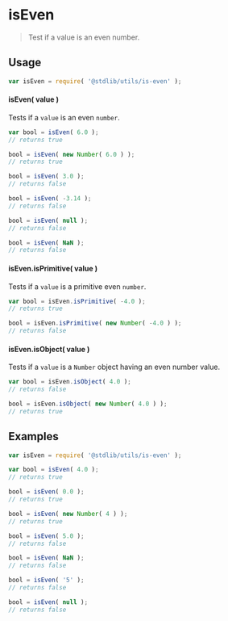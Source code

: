 # isEven

> Test if a value is an even number.

<section class="usage">

## Usage

``` javascript
var isEven = require( '@stdlib/utils/is-even' );
```

#### isEven( value )

Tests if a `value` is an even `number`.

``` javascript
var bool = isEven( 6.0 );
// returns true

bool = isEven( new Number( 6.0 ) );
// returns true

bool = isEven( 3.0 );
// returns false

bool = isEven( -3.14 );
// returns false

bool = isEven( null );
// returns false

bool = isEven( NaN );
// returns false
```

#### isEven.isPrimitive( value )

Tests if a `value` is a primitive even `number`.

``` javascript
var bool = isEven.isPrimitive( -4.0 );
// returns true

bool = isEven.isPrimitive( new Number( -4.0 ) );
// returns false
```

#### isEven.isObject( value )

Tests if a `value` is a `Number` object having an even number value.

``` javascript
var bool = isEven.isObject( 4.0 );
// returns false

bool = isEven.isObject( new Number( 4.0 ) );
// returns true
```

<!-- </usage> -->


<section class="examples">

## Examples

``` javascript
var isEven = require( '@stdlib/utils/is-even' );

var bool = isEven( 4.0 );
// returns true

bool = isEven( 0.0 );
// returns true

bool = isEven( new Number( 4 ) );
// returns true

bool = isEven( 5.0 );
// returns false

bool = isEven( NaN );
// returns false

bool = isEven( '5' );
// returns false

bool = isEven( null );
// returns false
```

<!-- </examples> -->


<section class="links">

<!-- </links> -->
